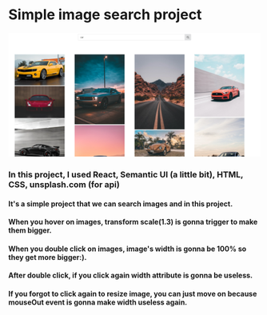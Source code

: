 # Simple image search project 

![](https://github.com/kutlukarakoc/Image-Search-with-React/blob/main/searchImagesProject.png)

### In this project, I used React, Semantic UI (a little bit), HTML, CSS, unsplash.com (for api)

#### It's a simple project that we can search images and in this project.
#### When you hover on images, transform scale(1.3) is gonna trigger to make them bigger.
#### When you double click on images, image's width is gonna be 100% so they get more bigger:). 
#### After double click, if you click again width attribute is gonna be useless.
#### If you forgot to click again to resize image, you can just move on because mouseOut event is gonna make width useless again.
